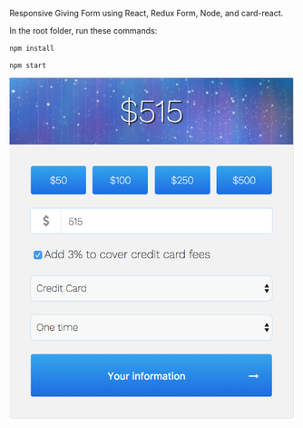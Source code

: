 Responsive Giving Form using React, Redux Form, Node, and card-react.

In the root folder, run these commands:
```
npm install
```

```
npm start
```


![](https://github.com/anushkadoyan/Giving-Form/blob/master/src/screenshots/first-page.png)
